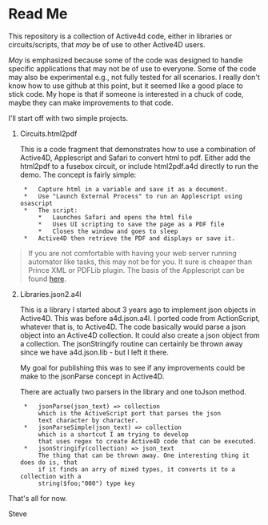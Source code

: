 Read Me
=======

This repository is a collection of Active4d code, either in libraries or circuits/scripts, that *may* be of use to other Active4D users.

*May* is emphasized because some of the code was designed to handle specific applications that may not be of use to everyone. Some of the code
may also be experimental e.g., not fully tested for all scenarios. I really don't know how to use github at this point, but it seemed like a 
good place to stick code. 
My hope is that if someone is interested in a chuck of code, maybe they can make improvements to that code.

I'll start off with two simple projects.

1. Circuits.html2pdf
	
	This is a code fragment that demonstrates how to use a combination of Active4D, Applescript and Safari to convert html to pdf.
	Either add the html2pdf to a fusebox circuit, or include html2pdf.a4d directly to run the demo.
	The concept is fairly simple:
	
		*	Capture html in a variable and save it as a document.
		*	Use "Launch External Process" to run an Applescript using osascript
		*	The script:
			*	Launches Safari and opens the html file
			*	Uses UI scripting to save the page as a PDF file
			*	Closes the window and goes to sleep
		*	Active4D then retrieve the PDF and displays or save it.
		
> If you are not comfortable with having your web server running automator like tasks, this may not be for you. It sure is cheaper than
> Prince XML or PDFLib plugin. The basis of the Applescript can be found [here](http://www.ehmac.ca/mac-ipod-help-troubleshooting/48924-applescript-code-request-print-pdf-function-2.html#post650203).
		

2. Libraries.json2.a4l
	
	This is a library I started about 3 years ago to implement json objects in Active4D. This was before a4d.json.a4l.
	I ported code from ActionScript, whatever that is, to Active4D. The code basically would parse a json object into
	an Active4D collection. It could also create a json object from a collection. The jsonStringify routine can
	certainly be thrown away since we have a4d.json.lib - but I left it there.
	
	My goal for publishing this was to see if any improvements could be make to the jsonParse concept in Active4D.
	
	There are actually two parsers in the library and one toJson method.
	
		*	jsonParse(json_text) => collection
			which is the ActiveScript port that parses the json 
			text character by character.
		*	jsonParseSimple(json_text) => collection
			which is a shortcut I am trying to develop 
			that uses regex to create Active4D code that can be executed.
		*	jsonStringify(collection) => json_text
			The thing that can be thrown away. One interesting thing it does do is, that
			if it finds an arry of mixed types, it converts it to a collection with a
			string($foo;"000") type key
		
That's all for now.

Steve